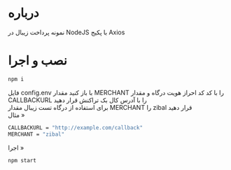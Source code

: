 # درباره
نمونه پرداخت زیبال در NodeJS با پکیج Axios
# نصب و اجرا
```sh
npm i
```
فایل config.env با باز کنید
مقدار MERCHANT را با کد کد احراز هویت درگاه و مقدار CALLBACKURL را با آدرس کال بک تراکنش قرار دهید
<br>
برای استفاده از درگاه تست زیبال مقدار MERCHANT را zibal قرار دهید
<br>
مثال »
```sh
CALLBACKURL = "http://example.com/callback"
MERCHANT = "zibal"
```
اجرا »
```sh
npm start
```

